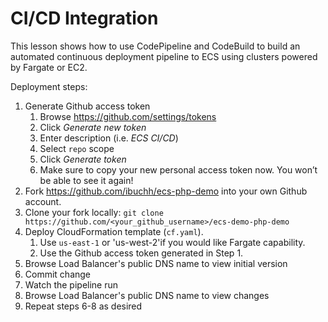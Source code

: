 # CI/CD Integration

This lesson shows how to use CodePipeline and CodeBuild to build an automated continuous deployment pipeline to ECS using clusters powered by Fargate or EC2.

Deployment steps:

1. Generate Github access token
    1. Browse https://github.com/settings/tokens
    1. Click *Generate new token*
    1. Enter description (i.e. _ECS CI/CD_)
    1. Select `repo` scope
    1. Click *Generate token*
    1. Make sure to copy your new personal access token now. You won’t be able to see it again!
1. Fork https://github.com/ibuchh/ecs-php-demo into your own Github account.
1. Clone your fork locally: `git clone https://github.com/<your_github_username>/ecs-demo-php-demo`
1. Deploy CloudFormation template (`cf.yaml`).
    1. Use `us-east-1` or 'us-west-2'if you would like Fargate capability.
    1. Use the Github access token generated in Step 1.
1. Browse Load Balancer's public DNS name to view initial version
1. Commit change
1. Watch the pipeline run
1. Browse Load Balancer's public DNS name to view changes
1. Repeat steps 6-8 as desired
